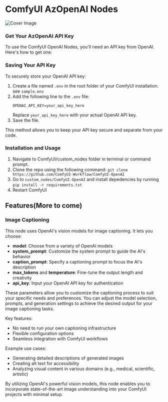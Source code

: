 # ComfyUI AzOpenAI Nodes

![Cover Image](cover.png)

### Get Your AzOpenAI API Key

To use the ComfyUI OpenAI Nodes, you'll need an API key from OpenAI. Here's how to get one:

### Saving Your API Key

To securely store your OpenAI API key:

1. Create a file named `.env` in the root folder of your ComfyUI installation. see `sample.env`
2. Add the following line to the `.env` file:
   ```
   OPENAI_API_KEY=your_api_key_here
   ```
   Replace `your_api_key_here` with your actual OpenAI API key.
3. Save the file.

This method allows you to keep your API key secure and separate from your code.

### Installation and Usage

1. Navigate to ComfyUI/custom_nodes folder in terminal or command prompt.
2. Clone the repo using the following command:
   `git clone https://github.com/ComfyUI-Workflow/ComfyUI-OpenAI`
3. Go to `custom_nodes/ComfyUI-OpenAI` and install depedencies by running `pip install -r requirements.txt`
4. Restart ComfyUI

## Features(More to come)

### Image Captioning

This node uses OpenAI's vision models for image captioning. It lets you choose:

- **model**: Choose from a variety of OpenAI models
- **system_prompt**: Customize the system prompt to guide the AI's behavior
- **caption_prompt**: Specify a captioning prompt to focus the AI's description
- **max_tokens** and **temperature**: Fine-tune the output length and creativity
- **api_key**: Input your OpenAI API key for authentication

These parameters allow you to customize the captioning process to suit your specific needs and preferences. You can adjust the model selection, prompts, and generation settings to achieve the desired output for your image captioning tasks.

Key features:

- No need to run your own captioning infrastructure
- Flexible configuration options
- Seamless integration with ComfyUI workflows

Example use cases:

- Generating detailed descriptions of generated images
- Creating alt text for accessibility
- Analyzing visual content in various domains (e.g., medical, scientific, artistic)

By utilizing OpenAI's powerful vision models, this node enables you to incorporate state-of-the-art image understanding into your ComfyUI projects with minimal setup.
